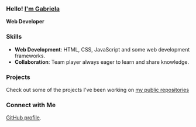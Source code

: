 ### Hello! [I'm Gabriela](https://github.com/gabimin)
 

**Web Developer** 


### Skills 

- **Web Development**: HTML, CSS, JavaScript and some web development frameworks.
- **Collaboration**: Team player always eager to learn and share knowledge.


### Projects

Check out some of the projects I've been working on [my public repositories](https://github.com/gabimin?tab=repositories&q=&type=public&language=&sort=)  


### Connect with Me

[GitHub profile](https://github.com/gabimin).


